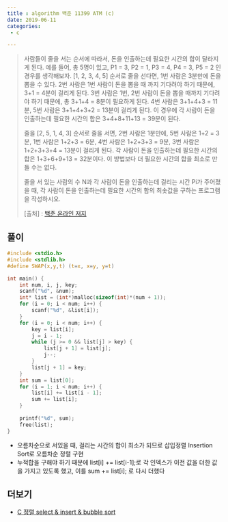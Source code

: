```yaml
---
title : algorithm 백준 11399 ATM (c)
date: 2019-06-11
categories:
 - c

---
```






> 사람들이 줄을 서는 순서에 따라서, 돈을 인출하는데 필요한 시간의 합이 달라지게 된다. 예를 들어, 총 5명이 있고, P1 = 3, P2 = 1, P3 = 4, P4 = 3, P5 = 2 인 경우를 생각해보자. [1, 2, 3, 4, 5] 순서로 줄을 선다면, 1번 사람은 3분만에 돈을 뽑을 수 있다. 2번 사람은 1번 사람이 돈을 뽑을 때 까지 기다려야 하기 때문에, 3+1 = 4분이 걸리게 된다. 3번 사람은 1번, 2번 사람이 돈을 뽑을 때까지 기다려야 하기 때문에, 총 3+1+4 = 8분이 필요하게 된다. 4번 사람은 3+1+4+3 = 11분, 5번 사람은 3+1+4+3+2 = 13분이 걸리게 된다. 이 경우에 각 사람이 돈을 인출하는데 필요한 시간의 합은 3+4+8+11+13 = 39분이 된다.
>
> 줄을 [2, 5, 1, 4, 3] 순서로 줄을 서면, 2번 사람은 1분만에, 5번 사람은 1+2 = 3분, 1번 사람은 1+2+3 = 6분, 4번 사람은 1+2+3+3 = 9분, 3번 사람은 1+2+3+3+4 = 13분이 걸리게 된다. 각 사람이 돈을 인출하는데 필요한 시간의 합은 1+3+6+9+13 = 32분이다. 이 방법보다 더 필요한 시간의 합을 최소로 만들 수는 없다.
>
> 줄을 서 있는 사람의 수 N과 각 사람이 돈을 인출하는데 걸리는 시간 Pi가 주어졌을 때, 각 사람이 돈을 인출하는데 필요한 시간의 합의 최솟값을 구하는 프로그램을 작성하시오.
>
> 
>
> [출처] : [백준 온라인 저지](<https://www.acmicpc.net/problem/11399>)





## 풀이

```c
#include <stdio.h>
#include <stdlib.h>
#define SWAP(x,y,t) (t=x, x=y, y=t)

int main() {
	int num, i, j, key;
	scanf("%d", &num);
	int* list = (int*)malloc(sizeof(int)*(num + 1));
	for (i = 0; i < num; i++) {
		scanf("%d", &list[i]);
	}
	for (i = 0; i < num; i++) {
		key = list[i];
		j = i - 1;
		while (j >= 0 && list[j] > key) {
			list[j + 1] = list[j];
			j--;
		}
		list[j + 1] = key;
	}
	int sum = list[0];
	for (i = 1; i < num; i++) {
		list[i] += list[i - 1];
		sum += list[i];
	}
	
	printf("%d", sum);
	free(list);
}

```

- 오름차순으로 서있을 때, 걸리는 시간의 합이 최소가 되므로 삽입정렬 Insertion Sort로 오름차순 정렬 구현
- 누적합을 구해야 하기 때문에 list[i] += list[i-1];로 각 인덱스가 이전 값을 더한 값을 가지고 있도록 했고, 이를 sum += list[i]; 로 다시 더했다



## 더보기

- [ C 정렬 select & insert & bubble sort](<https://ychae-leah.tistory.com/113>)